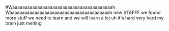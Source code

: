 #Waaaaaaaaaaaaaaaaaaaaaaaaaaaaaaaaaaaaaaaah
Waaaaaaaaaaaaaaaaaaaaaaaaaaaaaaaaaaaaaaaah new STAFFF
we found more stuff we need to learn
and we will learn a lot
uh it's hard
very hard my brain just melting